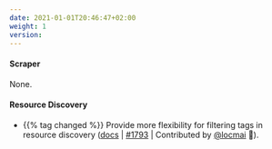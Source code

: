 ```yaml
---
date: 2021-01-01T20:46:47+02:00
weight: 1
version:
---
```


#### Scraper

None.

#### Resource Discovery

- {{% tag changed %}} Provide more flexibility for filtering tags in resource discovery ([docs](https://docs.promitor.io/configuration/v2.x/resource-discovery#criteria)
 | [#1793](https://github.com/tomkerkhove/promitor/issues/1793)
 | Contributed by [@locmai](https://github.com/locmai) 🎉).
